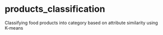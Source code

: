 # products_classification
Classifying food products into category based on attribute similarity using K-means
